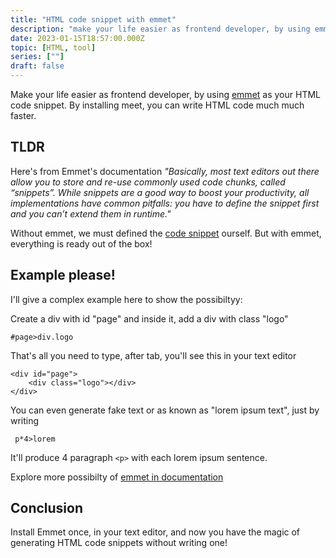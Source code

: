 ```yaml
---
title: "HTML code snippet with emmet"
description: "make your life easier as frontend developer, by using emmet as your HTML code snippet. By installing meet, you can write HTML code much much faster"
date: 2023-01-15T18:57:00.000Z
topic: [HTML, tool]
series: [""]
draft: false
---
```

Make your life easier as frontend developer, by using [emmet](https://emmet.io/) as your HTML code snippet. By installing meet, you can write HTML code much much faster.

## TLDR

Here's from Emmet's documentation
*"Basically, most text editors out there allow you to store and re-use commonly used code chunks, called “snippets”. While snippets are a good way to boost your productivity, all implementations have common pitfalls: you have to define the snippet first and you can’t extend them in runtime."*

Without emmet, we must defined the [code snippet](https://onebite.dev/what-is-code-snippet-meaning/) ourself. But with emmet, everything is ready out of the box!

## Example please!
I'll give a complex example here to show the possibiltyy:

Create a div with id "page" and inside it, add a div with class "logo"

```
#page>div.logo
```

That's all you need to type, after tab, you'll see this in your text editor
```
<div id="page">
    <div class="logo"></div>
</div>
```

You can even generate fake text or as known as "lorem ipsum text", just by writing
```
 p*4>lorem
 ```
 

It'll produce 4 paragraph `<p>` with each lorem ipsum sentence.

Explore more possibilty of [emmet in documentation](https://docs.emmet.io/)

## Conclusion
Install Emmet once, in your text editor, and now you have the magic of generating HTML code snippets without writing one!
